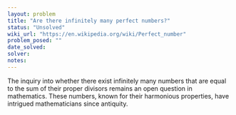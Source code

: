```yaml
---
layout: problem
title: "Are there infinitely many perfect numbers?"
status: "Unsolved"
wiki_url: "https://en.wikipedia.org/wiki/Perfect_number"
problem_posed: ""
date_solved:
solver:
notes:
---
```

The inquiry into whether there exist infinitely many numbers that are equal to the sum of their proper divisors remains an open question in mathematics. These numbers, known for their harmonious properties, have intrigued mathematicians since antiquity.